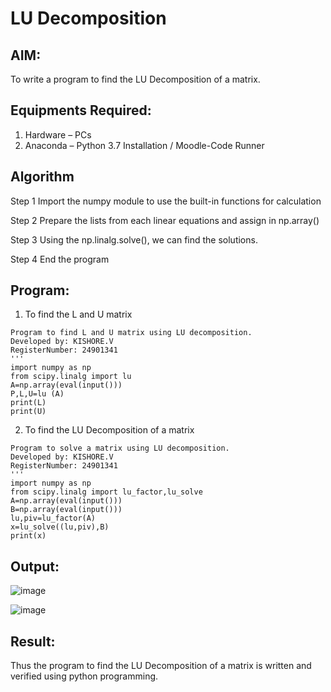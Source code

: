 # LU Decomposition 

## AIM:
To write a program to find the LU Decomposition of a matrix.

## Equipments Required:
1. Hardware – PCs
2. Anaconda – Python 3.7 Installation / Moodle-Code Runner

## Algorithm
Step 1
Import the numpy module to use the built-in functions for calculation

Step 2
Prepare the lists from each linear equations and assign in np.array()

Step 3
Using the np.linalg.solve(), we can find the solutions.

Step 4
End the program

## Program:
1. To find the L and U matrix
```
Program to find L and U matrix using LU decomposition.
Developed by: KISHORE.V 
RegisterNumber: 24901341
'''
import numpy as np
from scipy.linalg import lu
A=np.array(eval(input()))
P,L,U=lu (A)
print(L)
print(U)
```
2. To find the LU Decomposition of a matrix
```
Program to solve a matrix using LU decomposition.
Developed by: KISHORE.V 
RegisterNumber: 24901341
'''
import numpy as np
from scipy.linalg import lu_factor,lu_solve
A=np.array(eval(input()))
B=np.array(eval(input()))
lu,piv=lu_factor(A)
x=lu_solve((lu,piv),B)
print(x)
```

## Output:
![image](https://github.com/user-attachments/assets/54aa6caa-1e87-4274-b20e-25e45b0c1808)


![image](https://github.com/user-attachments/assets/afc7024a-7420-4c24-82f0-e7edfb8b4446)



## Result:
Thus the program to find the LU Decomposition of a matrix is written and verified using python programming.

